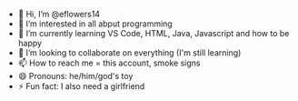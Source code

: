- 👋 Hi, I’m @eflowers14
- 👀 I’m interested in all abput programming     
- 🌱 I’m currently learning VS Code, HTML, Java, Javascript and how to be happy
- 💞️ I’m looking to collaborate on everything (I'm still learning)
- 📫 How to reach me = this account, smoke signs
- 😄 Pronouns: he/him/god's toy
- ⚡ Fun fact: I also need a girlfriend

<!---
eflowers14/eflowers14 is a ✨ special ✨ repository because its `README.md` (this file) appears on your GitHub profile.
You can click the Preview link to take a look at your changes.
--->
